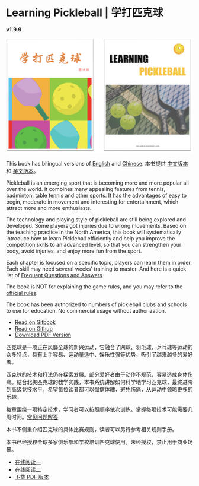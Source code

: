 # Learning Pickleball | 学打匹克球

**v1.9.9**

![Learning Pickleball](_images/cover.png)

This book has bilingual versions of [English](https://github.com/yeasy/learning_pickleball/releases/download/v1.9.0/learning_pickleball-v1.9.0-en.pdf) and [Chinese](https://github.com/yeasy/learning_pickleball/releases/download/v1.9.0/learning_pickleball-v1.9.0-cn.pdf). 本书提供 [中文版本](https://github.com/yeasy/learning_pickleball/releases/download/v1.9.0/learning_pickleball-v1.9.0-cn.pdf) 和 [英文版本](https://github.com/yeasy/learning_pickleball/releases/download/v1.9.0/learning_pickleball-v1.9.0-en.pdf)。

Pickleball is an emerging sport that is becoming more and more popular all over the world. It combines many appealing features from tennis, badminton, table tennis and other sports. It has the advantages of easy to begin, moderate in movement and interesting for entertainment, which attract more and more enthusiasts.

The technology and playing style of pickleball are still being explored and developed. Some players got injuries due to wrong movements. Based on the teaching practice in the North America, this book will systematically introduce how to learn Pickleball efficiently and help you improve the competition skills to an advanced level, so that you can strengthen your body, avoid injuries, and enjoy more fun from the sport.

Each chapter is focused on a specific topic, players can learn them in order. Each skill may need several weeks' training to master. And here is a quick list of [Frequent Questions and Answers](19_faq_en.md). 

The book is NOT for explaining the game rules, and you may refer to the [official rules](https://usapickleball.org/what-is-pickleball/how-to-play/basics/rules-summary/).

The book has been authorized to numbers of pickleball clubs and schools to use for education. No commercial usage without authorization.

* [Read on Gitbook](https://yeasy.gitbook.io/learning_pickleball/01_background_en)
* [Read on Github](https://github.com/yeasy/learning_pickleball/blob/main/SUMMARY.md)
* [Download PDF Version](https://github.com/yeasy/learning_pickleball/releases/)

匹克球是一项正在风靡全球的新兴运动，它融合了网球、羽毛球、乒乓球等运动的众多特点，具有上手容易、运动量适中、娱乐性强等优势，吸引了越来越多的爱好者。

匹克球的技术和打法仍在探索发展。部分爱好者由于动作不规范，容易造成身体伤痛。结合北美匹克球的教学实践，本书系统讲解如何科学地学习匹克球，最终进阶到高级竞技水平。希望每位读者都可以强健体魄，避免伤痛，从运动中领略更多的乐趣。

每章围绕一项特定技术，学习者可以按照顺序依次训练。掌握每项技术可能需要几周时间。[常见问题解答](19_faq_cn.md)

本书不侧重介绍匹克球的具体比赛规则，读者可以另行参考相关规则手册。

本书已经授权全球多家俱乐部和学校培训匹克球使用。未经授权，禁止用于商业场景。

* [在线阅读一](https://yeasy.gitbook.io/learning_pickleball/01_background_cn)
* [在线阅读二](https://github.com/yeasy/learning_pickleball/blob/main/SUMMARY.md)
* [下载 PDF 版本](https://github.com/yeasy/learning_pickleball/releases/)
